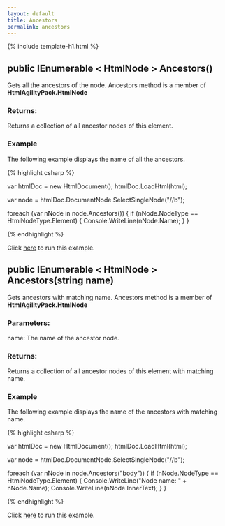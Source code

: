```yaml
---
layout: default
title: Ancestors
permalink: ancestors
---
```


{% include template-h1.html %}

## public IEnumerable < HtmlNode > Ancestors()

Gets all the ancestors of the node. Ancestors method is a member of **HtmlAgilityPack.HtmlNode**

### Returns:

Returns a collection of all ancestor nodes of this element.

### Example

The following example displays the name of all the ancestors.

{% highlight csharp %}

var htmlDoc = new HtmlDocument();
htmlDoc.LoadHtml(html);

var node = htmlDoc.DocumentNode.SelectSingleNode("//b");

foreach (var nNode in node.Ancestors())
{
    if (nNode.NodeType == HtmlNodeType.Element)
    {
        Console.WriteLine(nNode.Name);
    }
}

{% endhighlight %}

Click [here](https://dotnetfiddle.net/Kth8sh) to run this example.

## public IEnumerable < HtmlNode > Ancestors(string name)

Gets ancestors with matching name. Ancestors method is a member of **HtmlAgilityPack.HtmlNode**

### Parameters:

name: The name of the ancestor node.

### Returns:

Returns a collection of all ancestor nodes of this element with matching name.

### Example

The following example displays the name of the ancestors with matching name.

{% highlight csharp %}

var htmlDoc = new HtmlDocument();
htmlDoc.LoadHtml(html);

var node = htmlDoc.DocumentNode.SelectSingleNode("//b");

foreach (var nNode in node.Ancestors("body"))
{
    if (nNode.NodeType == HtmlNodeType.Element)
    {
        Console.WriteLine("Node name: " + nNode.Name);
        Console.WriteLine(nNode.InnerText);
    } 
}

{% endhighlight %}

Click [here](https://dotnetfiddle.net/ZBt7TO) to run this example.
